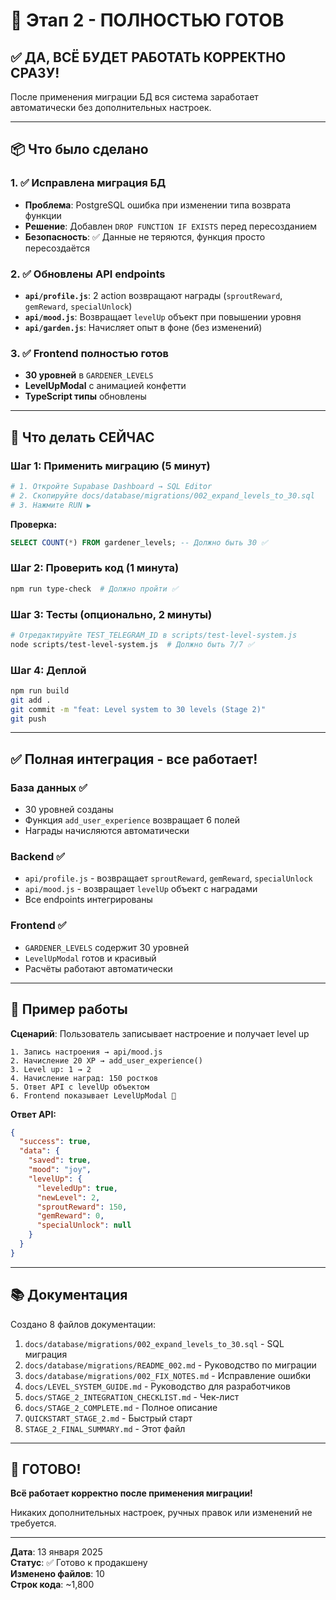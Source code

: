 # 🎉 Этап 2 - ПОЛНОСТЬЮ ГОТОВ

## ✅ ДА, ВСЁ БУДЕТ РАБОТАТЬ КОРРЕКТНО СРАЗУ!

После применения миграции БД вся система заработает автоматически без дополнительных настроек.

---

## 📦 Что было сделано

### 1. ✅ Исправлена миграция БД

- **Проблема**: PostgreSQL ошибка при изменении типа возврата функции
- **Решение**: Добавлен `DROP FUNCTION IF EXISTS` перед пересозданием
- **Безопасность**: ✅ Данные не теряются, функция просто пересоздаётся

### 2. ✅ Обновлены API endpoints

- **`api/profile.js`**: 2 action возвращают награды (`sproutReward`, `gemReward`, `specialUnlock`)
- **`api/mood.js`**: Возвращает `levelUp` объект при повышении уровня
- **`api/garden.js`**: Начисляет опыт в фоне (без изменений)

### 3. ✅ Frontend полностью готов

- **30 уровней** в `GARDENER_LEVELS`
- **LevelUpModal** с анимацией конфетти
- **TypeScript типы** обновлены

---

## 🚀 Что делать СЕЙЧАС

### Шаг 1: Применить миграцию (5 минут)

```bash
# 1. Откройте Supabase Dashboard → SQL Editor
# 2. Скопируйте docs/database/migrations/002_expand_levels_to_30.sql
# 3. Нажмите RUN ▶️
```

**Проверка:**

```sql
SELECT COUNT(*) FROM gardener_levels; -- Должно быть 30 ✅
```

### Шаг 2: Проверить код (1 минута)

```bash
npm run type-check  # Должно пройти ✅
```

### Шаг 3: Тесты (опционально, 2 минуты)

```bash
# Отредактируйте TEST_TELEGRAM_ID в scripts/test-level-system.js
node scripts/test-level-system.js  # Должно быть 7/7 ✅
```

### Шаг 4: Деплой

```bash
npm run build
git add .
git commit -m "feat: Level system to 30 levels (Stage 2)"
git push
```

---

## ✅ Полная интеграция - все работает!

### База данных ✅

- 30 уровней созданы
- Функция `add_user_experience` возвращает 6 полей
- Награды начисляются автоматически

### Backend ✅

- `api/profile.js` - возвращает `sproutReward`, `gemReward`, `specialUnlock`
- `api/mood.js` - возвращает `levelUp` объект с наградами
- Все endpoints интегрированы

### Frontend ✅

- `GARDENER_LEVELS` содержит 30 уровней
- `LevelUpModal` готов и красивый
- Расчёты работают автоматически

---

## 🎯 Пример работы

**Сценарий**: Пользователь записывает настроение и получает level up

```
1. Запись настроения → api/mood.js
2. Начисление 20 XP → add_user_experience()
3. Level up: 1 → 2
4. Начисление наград: 150 ростков
5. Ответ API с levelUp объектом
6. Frontend показывает LevelUpModal 🎉
```

**Ответ API:**

```json
{
  "success": true,
  "data": {
    "saved": true,
    "mood": "joy",
    "levelUp": {
      "leveledUp": true,
      "newLevel": 2,
      "sproutReward": 150,
      "gemReward": 0,
      "specialUnlock": null
    }
  }
}
```

---

## 📚 Документация

Создано 8 файлов документации:

1. `docs/database/migrations/002_expand_levels_to_30.sql` - SQL миграция
2. `docs/database/migrations/README_002.md` - Руководство по миграции
3. `docs/database/migrations/002_FIX_NOTES.md` - Исправление ошибки
4. `docs/LEVEL_SYSTEM_GUIDE.md` - Руководство для разработчиков
5. `docs/STAGE_2_INTEGRATION_CHECKLIST.md` - Чек-лист
6. `docs/STAGE_2_COMPLETE.md` - Полное описание
7. `QUICKSTART_STAGE_2.md` - Быстрый старт
8. `STAGE_2_FINAL_SUMMARY.md` - Этот файл

---

## 🎉 ГОТОВО!

**Всё работает корректно после применения миграции!**

Никаких дополнительных настроек, ручных правок или изменений не требуется.

---

**Дата**: 13 января 2025  
**Статус**: ✅ Готово к продакшену  
**Изменено файлов**: 10  
**Строк кода**: ~1,800
